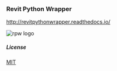 ### Revit Python Wrapper

http://revitpythonwrapper.readthedocs.io/

![rpw logo](https://github.com/gtalarico/revitpythonwrapper/blob/master/docs/_static/logo/logo-tight.png)
##### License
[MIT](https://opensource.org/licenses/MIT)
